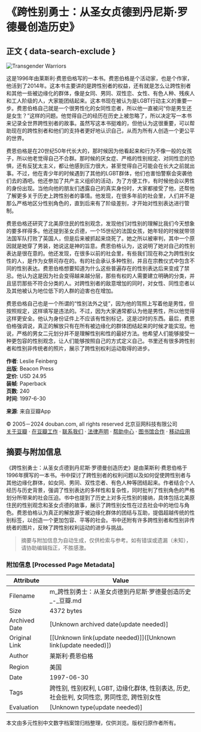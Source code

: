 # 《跨性别勇士：从圣女贞德到丹尼斯·罗德曼创造历史》

## 正文 { data-search-exclude }


![Transgender Warriors](https://img9.doubanio.com/view/subject/l/public/s6478034.jpg)

这是1996年由莱斯利·费恩伯格写的一本书。费恩伯格是个活动家，也是个作家，他活到了2014年。这本书主要讲的是跨性别者的权益，还有就是怎么让跨性别者和其他一些被边缘化的群体，像是女同、男同、双性恋、女性、有色人种、残疾人和工人阶级的人，大家能团结起来。这本书现在被认为是LGBT行动主义的重要一步。费恩伯格自己就是一个很男性化的女同性恋者，所以他一直被问“你是男生还是女生？”这样的问题。他觉得自己的经历在历史上被忽略了，所以决定写一本书来记录全世界跨性别者的故事。虽然写这本书挺难的，但他认为这很重要，可以帮助现在的跨性别者和他们的支持者更好地认识自己，从而为所有人创造一个更公平的世界。

费恩伯格是在20世纪50年代长大的，那时候因为他看起来和行为不像一般的女孩子，所以他老觉得自己不合群。那时候的厌女症、严格的性别规定、对同性恋的恐惧，还有反犹太主义，都让他感到压力很大，甚至觉得自己可能会在长大之前就出事。不过，他在青少年的时候遇到了其他的LGBT群体，他们也害怕警察会突袭他们去的酒吧。他还参加了共产主义组织的活动，为了方便工作，有时候他会以男性的身份出现。当他向他的朋友们透露自己的真实身份时，大家都接受了他，还帮他了解更多关于历史上跨性别者的事情。他发现，在很多年前的社会里，人们并不是那么严格地区分性别角色的，直到后来有了阶级差别，才开始对性别表达进行管制。

费恩伯格还研究了北美原住民的性别观念，发现他们对性别的理解比我们今天想象的要多样得多。他还提到圣女贞德，一个15世纪的法国女孩，她年轻的时候就带领法国军队打败了英国人，但是后来被抓起来烧死了。她之所以被审判，其中一个原因就是她穿了男装，她说这是神的旨意。费恩伯格认为，这说明了她对自己的性别表达是很在意的。他还发现，在很多以前的社会里，有些我们现在称之为跨性别女性的人，是作为女祭司存在的。有的社会承认多种性别，并且在宗教仪式中包含不同的性别表达。费恩伯格想要知道为什么这些普遍存在的性别表达后来变成了禁忌。他认为这是因为社会变得越来越分层，那些有权的人需要建立明确的分类，并且惩罚那些不符合分类的人。对跨性别者的敌意增加的同时，对女性、同性恋者以及其他被认为地位低下的人群的迫害也在增加。

费恩伯格自己也是一个所谓的“性别法外之徒”，因为他的驾照上写着他是男性，但按照规定，这样填写是违法的。不过，因为大家通常都认为他是男性，所以他觉得这样更安全。他认为身份证件上不应该有性别标记，这是过时的东西。最后，费恩伯格强调说，真正的解放只有在所有被边缘化的群体团结起来的时候才能实现。他说，严格的男女二元划分并不是理解性别和性的最好方法。他希望人们能够接受一种更包容的性别观念，让人们能够按照自己的方式定义自己。书里还有很多跨性别者和性别非传统者的照片，展示了跨性别权利运动取得的进步。

**作者**: Leslie Feinberg  
**出版**: Beacon Press  
**定价**: USD 24.95  
**装帧**: Paperback  
**页数**: 240  
**时间**: 1997-6-30  

**来源**: 来自豆瓣App  

© 2005－2024 douban.com, all rights reserved 北京豆网科技有限公司  
[关于豆瓣](https://www.douban.com/about) · [在豆瓣工作](https://www.douban.com/jobs) · [联系我们](https://www.douban.com/about?topic=contactus) · [法律声明](https://www.douban.com/about/legal) · [帮助中心](https://help.douban.com/?app=book) · [图书馆合作](https://book.douban.com/library_invitation) · [移动应用](https://www.douban.com/doubanapp/)
<!-- tcd_original_link https://m.douban.com/book/review/16183170/ -->


## 摘要与附加信息

<!-- tcd_abstract -->
《跨性别勇士：从圣女贞德到丹尼斯·罗德曼创造历史》是由莱斯利·费恩伯格于1996年撰写的一本书。书中探讨了跨性别者的权利问题以及如何促使跨性别者与其他边缘化群体，如女同、男同、双性恋者、有色人种等团结起来。作者结合个人经历与历史背景，强调了性别表达的多样性和复杂性，同时批判了性别角色的严格划分所带来的社会压迫。书中也提到了历史上对多元性别的接纳，具体包括北美原住民的性别观念和圣女贞德的故事，展示了跨性别女性在过去社会中的地位与角色。费恩伯格认为真正的解放源于被边缘化群体的团结与互助，提倡超越传统的性别标签，以创造一个更加包容、平等的社会。书中还附有许多跨性别者和性别非传统者的图片，反映了跨性别权利运动的进步与挑战。
<!-- tcd_abstract_end -->

> 摘要与附加信息为自动生成，仅供检索与参考。如有错误或遗漏（未知），请协助编辑指正，不胜感激。

### 附加信息 [Processed Page Metadata]

| Attribute       | Value                                  |
|-----------------|----------------------------------------|
| Filename        | m_跨性别勇士：从圣女贞德到丹尼斯·罗德曼创造历史_-_豆瓣.md                             |
| Size            | 4372 bytes                           |
| Archived Date   | [Unknown archived date(update needed)]                             |
| Original Link   | [[Unknown link(update needed)]]([Unknown link(update needed)])                       |
| Author          | 莱斯利·费恩伯格                               |
| Region          | 美国                               |
| Date            | 1997-06-30                                 |
| Tags            | 跨性别, 性别权利, LGBT, 边缘化群体, 性别表达, 历史, 社会批判, 女同性恋, 男同性恋, 跨性别女性                                 |
| Evaluation            | [Unknown type(update needed)]                                 |
<!-- tcd_table_end -->

本文由多元性别中文数字档案馆归档整理，仅供浏览。版权归原作者所有。
